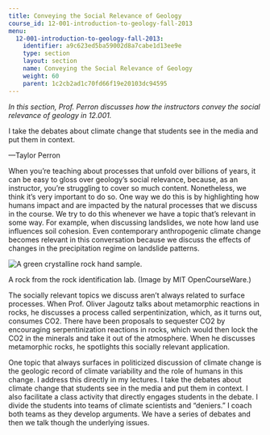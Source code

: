 ```yaml
---
title: Conveying the Social Relevance of Geology
course_id: 12-001-introduction-to-geology-fall-2013
menu:
  12-001-introduction-to-geology-fall-2013:
    identifier: a9c623ed5ba59002d8a7cabe1d13ee9e
    type: section
    layout: section
    name: Conveying the Social Relevance of Geology
    weight: 60
    parent: 1c2cb2ad1c70fd66f19e20103dc94595
---
```

_In this section, Prof. Perron discusses how the instructors convey the social relevance of geology in 12.001._

I take the debates about climate change that students see in the media and put them in context.

—Taylor Perron

When you’re teaching about processes that unfold over billions of years, it can be easy to gloss over geology’s social relevance, because, as an instructor, you’re struggling to cover so much content. Nonetheless, we think it’s very important to do so. One way we do this is by highlighting how humans impact and are impacted by the natural processes that we discuss in the course. We try to do this whenever we have a topic that’s relevant in some way. For example, when discussing landslides, we note how land use influences soil cohesion. Even contemporary anthropogenic climate change becomes relevant in this conversation because we discuss the effects of changes in the precipitation regime on landslide patterns.

![A green crystalline rock hand sample.](https://open-learning-course-data-ci.s3.amazonaws.com/12-001-introduction-to-geology-fall-2013/3f18dbaab90b3de9115b20da487f29e8_12-001_conveying2.jpg)  

A rock from the rock identification lab. (Image by MIT OpenCourseWare.)

The socially relevant topics we discuss aren’t always related to surface processes. When Prof. Oliver Jagoutz talks about metamorphic reactions in rocks, he discusses a process called serpentinization, which, as it turns out, consumes CO2. There have been proposals to sequester CO2 by encouraging serpentinization reactions in rocks, which would then lock the CO2 in the minerals and take it out of the atmosphere. When he discusses metamorphic rocks, he spotlights this socially relevant application.

One topic that always surfaces in politicized discussion of climate change is the geologic record of climate variability and the role of humans in this change. I address this directly in my lectures. I take the debates about climate change that students see in the media and put them in context. I also facilitate a class activity that directly engages students in the debate. I divide the students into teams of climate scientists and “deniers.” I coach both teams as they develop arguments. We have a series of debates and then we talk though the underlying issues.